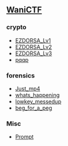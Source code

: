 

## [WaniCTF](https://score.wanictf.org/)

### crypto

- [EZDORSA_Lv1](https://github.com/Hed6eH0g/ctf/blob/main/2023/wanictf/crypto/ezdorsa_lv1/README.md)
- [EZDORSA_Lv2](https://github.com/Hed6eH0g/ctf/blob/main/2023/wanictf/crypto/ezdorsa_lv2/README.md)
- [EZDORSA_Lv3](https://github.com/Hed6eH0g/ctf/blob/main/2023/wanictf/crypto/ezdorsa_lv3/README.md)
- [pqqp](https://github.com/Hed6eH0g/ctf/blob/main/2023/wanictf/crypto/pqqp/README.md)

### forensics

- [Just_mp4]()
- [whats_happening]()
- [lowkey_messedup]()
- [beg_for_a_peg]()

### Misc

- [Prompt]()
